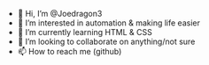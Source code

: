 - 👋 Hi, I’m @Joedragon3
- 👀 I’m interested in automation & making life easier
- 🌱 I’m currently learning HTML & CSS
- 💞️ I’m looking to collaborate on anything/not sure
- 📫 How to reach me (github)

<!---
Joedragon3/Joedragon3 is a ✨ special ✨ repository because its `README.md` (this file) appears on your GitHub profile.
You can click the Preview link to take a look at your changes.
--->
